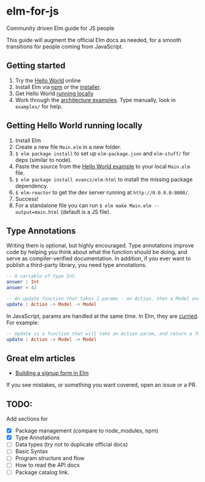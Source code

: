 # elm-for-js
Community driven Elm guide for JS people

This guide will augment the official Elm docs as needed, for a smooth transitions for people coming from JavaScript.

## Getting started
1. Try the [Hello World](http://elm-lang.org/try) online
2. Install Elm via [npm](https://www.npmjs.com/package/elm) or the [installer](http://elm-lang.org/install).
3. Get Hello World [running locally](https://github.com/elm-guides/elm-for-js#getting-hello-world-running-locally)
4. Work through the [architecture examples](https://github.com/evancz/elm-architecture-tutorial/#the-elm-architecture). Type manually, look in `examples/` for help.

## Getting Hello World running locally
1. Install Elm
2. Create a new file `Main.elm` in a new folder.
3. `$ elm package install` to set up `elm-package.json` and `elm-stuff/` for deps (similar to node).
4. Paste the source from the [Hello World example](http://elm-lang.org/examples/hello-html) to your local `Main.elm` file.
5. `$ elm package install evancz/elm-html` to install the missing package dependency.
6. `$ elm-reactor` to get the dev server running at `http://0.0.0.0:8000/`.
7. Success! 
8. For a standalone file you can run `$ elm make Main.elm --output=main.html` (default is a JS file).

## Type Annotations

Writing them is optional, but highly encouraged. Type annotations improve code by helping you think about what the function should be doing, and serve as compiler-verified documentation. In addition, if you ever want to publish a third-party library, you need type annotations.

```elm
-- A variable of type Int.
answer : Int
answer = 42

-- An update function that takes 2 params - an Action, then a Model and returns a Model (last).
update : Action -> Model -> Model
```

In JavaScript, params are handled at the same time. In Elm, they are [curried](https://gist.github.com/jamischarles/3c22acd58e6d4ab26a41). For example:
```elm
-- Update is a function that will take an Action param, and return a function that will take a Model param. THAT fn will return a Model.
update : Action -> Model -> Model
```

## Great elm articles
- [Building a signup form in Elm](http://noredinktech.tumblr.com/post/129641182738/building-a-live-validated-signup-form-in-elm)

If you see mistakes, or something you want covered, open an issue or a PR.

## TODO:
Add sections for
- [x] Package management (compare to node_modules, npm)
- [x] Type Annotations
- [ ] Data types (try not to duplicate official docs)
- [ ] Basic Syntax
- [ ] Program structure and flow
- [ ] How to read the API docs
- [ ] Package catalog link. 
